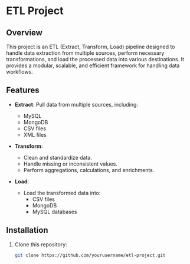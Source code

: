 # ETL Project  

## Overview  
This project is an ETL (Extract, Transform, Load) pipeline designed to handle data extraction from multiple sources, perform necessary transformations, and load the processed data into various destinations. It provides a modular, scalable, and efficient framework for handling data workflows.  

## Features  
- **Extract**: Pull data from multiple sources, including:  
  - MySQL  
  - MongoDB  
  - CSV files  
  - XML files  

- **Transform**:  
  - Clean and standardize data.  
  - Handle missing or inconsistent values.  
  - Perform aggregations, calculations, and enrichments.  

- **Load**:  
  - Load the transformed data into:  
    - CSV files  
    - MongoDB  
    - MySQL databases  

## Installation  
1. Clone this repository:  
   ```bash  
   git clone https://github.com/yourusername/etl-project.git  
